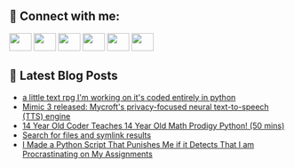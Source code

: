 ## 🔎 Connect with me:
[<img height="32" width="40" src="https://cdn.jsdelivr.net/npm/simple-icons@v5/icons/telegram.svg" />](https://t.me/bullbesh)
[<img height="32" width="40" src="https://cdn.jsdelivr.net/npm/simple-icons@v5/icons/vk.svg" />](https://vk.com/bullbesh)
[<img height="32" width="40" src="https://cdn.jsdelivr.net/npm/simple-icons@v5/icons/twitter.svg" />](https://twitter.com/bullbesh1)
[<img height="32" width="40" src="https://cdn.jsdelivr.net/npm/simple-icons@v5/icons/instagram.svg" />](https://www.instagram.com/bullbesh)
[<img height="32" width="40" src="https://cdn.jsdelivr.net/npm/simple-icons@v5/icons/reddit.svg" />](https://www.reddit.com/user/bullbesh)
[<img height="32" width="40" src="https://cdn.jsdelivr.net/npm/simple-icons@v5/icons/youtube.svg" />](https://www.youtube.com/channel/UCtfjRs6uzgq5mfm8S06WTcg)

## 📕 Latest Blog Posts
<!-- BLOG-POST-LIST:START -->
- [a little text rpg I&#39;m working on it&#39;s coded entirely in python](https://www.reddit.com/r/Python/comments/vo3lp2/a_little_text_rpg_im_working_on_its_coded/)
- [Mimic 3 released: Mycroft&#39;s privacy-focused neural text-to-speech &lpar;TTS&rpar; engine](https://www.reddit.com/r/Python/comments/vnzl5y/mimic_3_released_mycrofts_privacyfocused_neural/)
- [14 Year Old Coder Teaches 14 Year Old Math Prodigy Python! &lpar;50 mins&rpar;](https://www.reddit.com/r/Python/comments/vnz6u5/14_year_old_coder_teaches_14_year_old_math/)
- [Search for files and symlink results](https://www.reddit.com/r/Python/comments/vnyer3/search_for_files_and_symlink_results/)
- [I Made a Python Script That Punishes Me if it Detects That I am Procrastinating on My Assignments](https://www.reddit.com/r/Python/comments/vnxz5e/i_made_a_python_script_that_punishes_me_if_it/)
<!-- BLOG-POST-LIST:END -->
